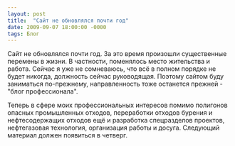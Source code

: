 ```yaml
---
layout: post
title:  "Сайт не обновлялся почти год"
date: 2009-09-07 18:00:00 -0000
tags: Блог
---
```


Сайт не обновлялся почти год. За это время произошли существенные перемены в жизни. В частности, поменялось место жительства и работа. Сейчас я уже не сомневаюсь, что всё в полном порядке не будет никогда, должность сейчас руководящая. Поэтому сайтом буду заниматься по-прежнему, направленность тоже останется прежней - "блог профессионала".

Теперь в сфере моих профессиональных интересов помимо полигонов опасных промышленных отходов, переработки отходов бурения и нефтесодержащих отходов ещё и разработка спецразделов проектов, нефтегазовая технология, организация работы и досуга. Следующий материал должен появиться в четверг.